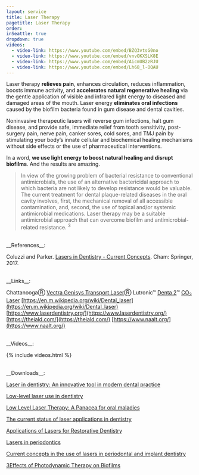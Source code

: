```yaml
---
layout: service
title: Laser Therapy
pagetitle: Laser Therapy
order:
inSeattle: true
dropdown: true
videos:
  - video-link: https://www.youtube.com/embed/BZQ3vtsG0no
  - video-link: https://www.youtube.com/embed/vnvOKXSLK8E
  - video-link: https://www.youtube.com/embed/AicmUB2zRJU
  - video-link: https://www.youtube.com/embed/Lh68_l-OQAU
---
```



Laser therapy **relieves pain**, enhances circulation, reduces inflammation, boosts immune activity, and **accelerates natural regenerative healing** via the gentle application of visible and infrared light energy to diseased and damaged areas of the mouth. Laser energy **eliminates oral infections** caused by the biofilm bacteria found in gum disease and dental cavities.


Noninvasive therapeutic lasers will reverse gum infections, halt gum disease, and provide safe, immediate relief from tooth sensitivity, post-surgery pain, nerve pain, canker sores, cold sores, and TMJ pain by stimulating your body’s innate cellular and biochemical healing mechanisms without side effects or the use of pharmaceutical interventions.


In a word, **we use light energy to boost natural healing and disrupt biofilms**. And the results are amazing.


> In view of the growing problem of bacterial resistance to conventional antimicrobials, the use of an alternative bactericidal approach to which bacteria are not likely to develop resistance would be valuable. The current treatment for dental plaque-related diseases in the oral cavity involves, first, the mechanical removal of all accessible contamination, and, second, the use of topical and/or systemic antimicrobial medications. Laser therapy may be a suitable antimicrobial approach that can overcome biofilm and antimicrobial-related resistance. <sup>3</sup>

<br/>
__References__:

Coluzzi and Parker. [Lasers in Dentistry - Current Concepts](https://drive.google.com/file/d/1FXg-JnEbVD0AxoEXCT8zC0ScUXwqHcIB/view). Cham: Springer, 2017.

<br/>
__Links__:

ChattanoogaⓇ [Vectra Genisys Transport Laser](https://www.djoglobal.com/products/chattanooga/vectra-genisys-transport-laser)Ⓡ
Lutronic™ [Denta 2](https://www.xrayheads.com/denta-2)™ [CO<sub>2</sub> Laser](https://www.xrayheads.com/co2-dental-lasers)
[https://en.m.wikipedia.org/wiki/Dental_laser](https://en.m.wikipedia.org/wiki/Dental_laser)
[https://www.laserdentistry.org/](https://www.laserdentistry.org/)
[https://theiald.com/](https://theiald.com/)
[https://www.naalt.org/](https://www.naalt.org/)

<br/>
__Videos__:

{% include videos.html %}

<br/>
__Downloads__:

[Laser in dentistry: An innovative tool in modern dental practice](https://www.ncbi.nlm.nih.gov/pmc/articles/PMC3700144/?report=printable)

[Low-level laser use in dentistry](https://drive.google.com/file/d/1j98QevssV4fYHh93luWLRg7Tbt9AXgZ0/view?usp=sharing)

[Low Level Laser Therapy: A Panacea for oral maladies](https://drive.google.com/file/d/16T29db8_G_pYJCaaTOuaHoP9ficT4Rii/view?usp=sharing)

[The current status of laser applications in dentistry](https://drive.google.com/file/d/1BeuhTzEmq3AWRP_YGl6y7NL9HRQULdAU/view?usp=sharing)

[Applications of Lasers for Restorative Dentistry](https://drive.google.com/file/d/1OxaJcOVQqZWlqrNMmPaLIFA4hBIcaIou/view?usp=sharing)

[Lasers in periodontics](https://www.ncbi.nlm.nih.gov/pmc/articles/PMC3467892/?report=printable)

[Current concepts in the use of lasers in periodontal and implant dentistry](https://www.ncbi.nlm.nih.gov/pmc/articles/PMC4645532/?report=printable)

[3Effects of Photodynamic Therapy on Biofilms](https://drive.google.com/file/d/11NFZ1wERFMAylRCpNlXTZcBKNkBhmJE1/view?usp=sharing)
